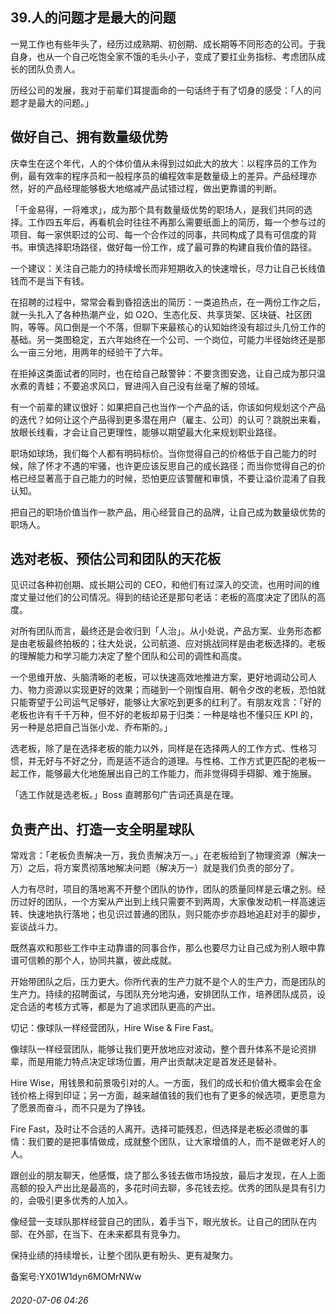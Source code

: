 ## 39.人的问题才是最大的问题
一晃工作也有些年头了，经历过成熟期、初创期、成长期等不同形态的公司。于我自身，也从一个自己吃饱全家不饿的毛头小子，变成了要扛业务指标、考虑团队成长的团队负责人。 


历经公司的发展，我对于前辈们耳提面命的一句话终于有了切身的感受：「人的问题才是最大的问题。」 


做好自己、拥有数量级优势
------------


庆幸生在这个年代，人的个体价值从未得到过如此大的放大：以程序员的工作为例，最有效率的程序员和一般程序员的编程效率是数量级上的差异。产品经理亦然，好的产品经理能够极大地缩减产品试错过程，做出更靠谱的判断。 


「千金易得，一将难求」，成为那个具有数量级优势的职场人，是我们共同的选择。工作四五年后，再看机会时往往不再那么需要纸面上的简历，每一个参与过的项目、每一家供职过的公司、每一个合作过的同事，共同构成了具有可信度的背书。审慎选择职场路径，做好每一份工作，成了最可靠的构建自我价值的路径。 


一个建议：关注自己能力的持续增长而非短期收入的快速增长，尽力让自己长线值钱而不是当下有钱。 


在招聘的过程中，常常会看到昏招迭出的简历：一类追热点，在一两份工作之后，就一头扎入了各种热潮产业，如 O2O、生态化反、共享货架、区块链、社区团购，等等。风口倒是一个不落，但聊下来最核心的认知始终没有超过头几份工作的基础。另一类图稳定，五六年始终在一个公司、一个岗位，可能力半径始终还是那么一亩三分地，用两年的经验干了六年。 


在拒掉这类面试者的同时，也在给自己敲警钟：不要贪图安逸，让自己成为那只温水煮的青蛙；不要追求风口，冒进闯入自己没有丝毫了解的领域。 


有一个前辈的建议很好：如果把自己也当作一个产品的话，你该如何规划这个产品的迭代？如何让这个产品得到更多潜在用户（雇主、公司）的认可？跳脱出来看，放眼长线看，才会让自己更理性，能够以期望最大化来规划职业路径。 


职场如球场，我们每个人都有明码标价。当你觉得自己的价格低于自己能力的时候，除了怀才不遇的牢骚，也许更应该反思自己的成长路径；而当你觉得自己的价格已经显著高于自己能力的时候，恐怕更应该警醒和审慎，不要让溢价混淆了自我认知。 


把自己的职场价值当作一款产品，用心经营自己的品牌，让自己成为数量级优势的职场人。 


选对老板、预估公司和团队的天花板
----------------


见识过各种初创期、成长期公司的 CEO，和他们有过深入的交流，也用时间的维度丈量过他们的公司情况。得到的结论还是那句老话：老板的高度决定了团队的高度。 


对所有团队而言，最终还是会收归到「人治」。从小处说，产品方案、业务形态都是由老板最终拍板的；往大处说，公司航道、应对挑战同样是由老板选择的。老板的理解能力和学习能力决定了整个团队和公司的调性和高度。 


一个思维开放、头脑清晰的老板，可以快速高效地推进方案，更好地调动公司人力、物力资源以实现更好的效果；而碰到一个刚愎自用、朝令夕改的老板，恐怕就只能寄望于公司运气足够好，能够让大家吃到更多的红利了。有朋友戏言：「好的老板也许有千千万种，但不好的老板却易于归类：一种是啥也不懂只压 KPI 的，另一种是总把自己当张小龙、乔布斯的。」 


选老板，除了是在选择老板的能力以外，同样是在选择两人的工作方式、性格习惯，并无好与不好之分，而是适不适合的道理。与性格、工作方式更匹配的老板一起工作，能够最大化地施展出自己的工作能力，而非觉得碍手碍脚、难于施展。 


「选工作就是选老板。」Boss 直聘那句广告词还真是在理。 


负责产出、打造一支全明星球队
--------------


常戏言：「老板负责解决一万，我负责解决万一。」在老板给到了物理资源（解决一万）之后，将方案贯彻落地解决问题（解决万一）就是我们负责的部分了。 


人力有尽时，项目的落地离不开整个团队的协作，团队的质量同样是云壤之别。经历过好的团队，一个方案从产出到上线只需要不到两周，大家像发动机一样高速运转、快速地执行落地；也见识过普通的团队，则只能亦步亦趋地追赶对手的脚步，妄谈战斗力。 


既然喜欢和那些工作中主动靠谱的同事合作，那么也要尽力让自己成为别人眼中靠谱可信赖的那个人，协同共赢，彼此成就。 


开始带团队之后，压力更大。你所代表的生产力就不是个人的生产力，而是团队的生产力。持续的招聘面试，与团队充分地沟通，安排团队工作，培养团队成员，设定合适的考核方式等，都是为了追求团队更高的产出。 


切记：像球队一样经营团队，Hire Wise & Fire Fast。 


像球队一样经营团队，能够让我们更开放地应对波动，整个晋升体系不是论资排辈，而是用能力特点决定球场位置，用产出贡献决定是首发还是替补。 


Hire Wise，用钱景和前景吸引对的人。一方面，我们的成长和价值大概率会在金钱价格上得到印证；另一方面，越来越值钱的我们也有了更多的候选项，更愿意为了愿景而奋斗，而不只是为了挣钱。 


Fire Fast，及时让不合适的人离开。选择可能残忍，但选择是老板必须做的事情：我们要的是把事情做成，成就整个团队，让大家增值的人，而不是做老好人的人。 


跟创业的朋友聊天，他感慨，烧了那么多钱去做市场投放，最后才发现，在人上面高额的投入产出比是最高的，多花时间去聊，多花钱去挖。优秀的团队是具有引力的，会吸引更多优秀的人加入。 


像经营一支球队那样经营自己的团队，着手当下，眼光放长。让自己的团队在内部、在外部，在当下、在未来都具有竞争力。 


保持业绩的持续增长，让整个团队更有盼头、更有凝聚力。 


备案号:YX01W1dyn6MOMrNWw


###### 2020-07-06 04:26
